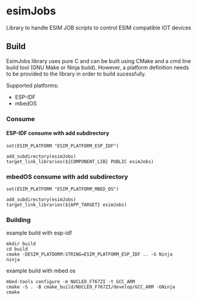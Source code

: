 # esimJobs

Library to handle ESIM JOB scripts to control ESIM compatible IOT devices

## Build

EsimJobs library uses pure C and can be built using CMake and a cmd line build tool (GNU Make or Ninja build). However, a platform definition needs to be provided to the library in order to build sucessfully.

Supported platforms:

* ESP-IDF
* mbedOS

### Consume

#### ESP-IDF consume with add subdirectory

```
set(ESIM_PLATFORM "ESIM_PLATFORM_ESP_IDF")

add_subdirectory(esimJobs)
target_link_libraries(${COMPONENT_LIB} PUBLIC esimJobs)
```

### mbedOS consume with add subdirectory

```
set(ESIM_PLATFORM "ESIM_PLATFORM_MBED_OS")

add_subdirectory(esimJobs)
target_link_libraries(${APP_TARGET} esimJobs)
```

### Building

example build with esp-idf

```
mkdir build
cd build
cmake -DESIM_PLATDORM:STRING=ESIM_PLATFORM_ESP_IDF .. -G Ninja
ninja
```

example build with mbed os

```
mbed-tools configure -m NUCLEO_F767ZI -t GCC_ARM
cmake -S . -B cmake_build/NUCLEO_F767ZI/develop/GCC_ARM -GNinja
cmake
```

